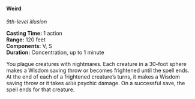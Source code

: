 #### Weird
<!-- markdownlint-disable link-image-reference-definitions -->
[_metadata_:spell_name]:- "Weird"
[_metadata_:spell_level]:- "9"
[_metadata_:spell_school]:- "illusion"
[_metadata_:ritual]:- "false"
[_metadata_:casting_time_amount]:- "1"
[_metadata_:casting_time_unit]:- "action"
[_metadata_:range]:- "120 feet"
[_metadata_:target]:- "each creature in a 30-foot sphere"
[_metadata_:components_verbal]:- "true"
[_metadata_:components_somatic]:- "true"
[_metadata_:components_material]:- "false"
[_metadata_:duration]:- "1 minute"
[_metadata_:concentration]:- "true"
[_metadata_:saving_throw]:- "Wisdom"
[_metadata_:saving_throw_success]:- "ends_effect"
[_metadata_:damage_formula]:- "4d10"
[_metadata_:damage_type]:- "psychic"
[_metadata_:compared_to_wotc_srd_5.1]:- "mechanics_same_wording_different"
[_metadata_:compared_to_a5e_srd]:- "mechanics_same_wording_different"
<!-- markdownlint-disable-next-line no-emphasis-as-heading -->
_9th-level illusion_

**Casting Time:** 1 action \
**Range:** 120 feet \
**Components:** V, S \
**Duration:** Concentration, up to 1 minute

You plague creatures with nightmares.
Each creature in a 30-foot sphere makes a Wisdom saving throw or becomes frightened until the spell ends.
At the end of each of a frightened creature’s turns, it makes a Wisdom saving throw or it takes `4d10` psychic damage.
On a successful save, the spell ends for that creature.
